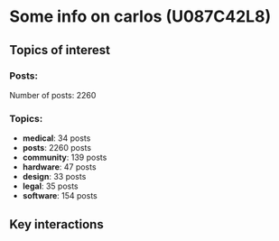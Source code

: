 # Some info on carlos (U087C42L8)


## Topics of interest

### Posts: 

Number of posts: 2260

### Topics:

* __medical__: 34 posts
* __posts__: 2260 posts
* __community__: 139 posts
* __hardware__: 47 posts
* __design__: 33 posts
* __legal__: 35 posts
* __software__: 154 posts

## Key interactions 

